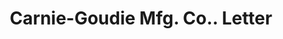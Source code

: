 ---
doi: 10.7916/D8WT059G
date_other: '1917'
date_other_textual: '1917'
form: correspondence
genre:
- Letters (correspondence)
name:
- Carnie-Goudie Mfg. Co.
object_in_context_url: https://biggert.cul.columbia.edu/items/view/ave_biggert_00689
subject_hierarchical_geographic:
- Kansas City, Missouri, United States
subject_name:
- Carnie-Goudie Mfg. Co.
title: Carnie-Goudie Mfg. Co.. Letter
sort_title: Carnie-Goudie Mfg. Co.. Letter
call_number: ave_biggert_00689
coordinates:
- 39.099722222222226,-94.57833333333333
pid: ave_biggert_00689
identifiers: ave_biggert_00689
thumbnail: https://derivativo-3.library.columbia.edu/iiif/2/ldpd:345679/full/!256,256/0/native.jpg
permalink: "/biggert/ave_biggert_00689/"
layout: iiif-image-page
---